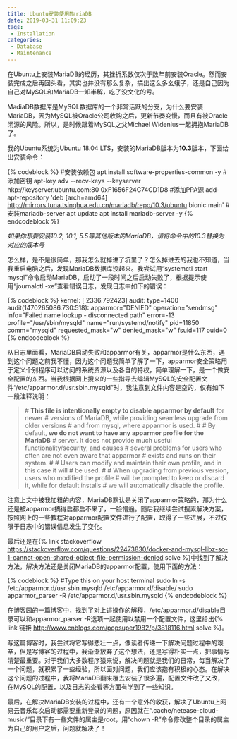 ```yaml
---
title: Ubuntu安装使用MariaDB
date: 2019-03-31 11:09:23
tags:
 - Installation
categories: 
 - Database
 - Maintenance
---
```


在Ubuntu上安装MariaDB的经历，其挫折系数仅次于数年前安装Oracle。然而安装完成之后再回头看，其实也并没有那么复杂，搞出这么多幺蛾子，还是自己因为自己对MySQL和MariaDB一知半解，吃了没文化的亏。

MadiaDB数据库是MySQL数据库的一个非常活跃的分支，为什么要安装MariaDB，因为MySQL被Oracle公司收购之后，更新节奏变慢，而且有被Oracle闭源的风险。所以，是时候跟着MySQL之父Michael Widenius一起拥抱MariaDB了。

我的Ubuntu系统为Ubuntu 18.04 LTS，安装的MariaDB版本为**10.3**版本，下面给出安装命令：

{% codeblock %}
#安装依赖包
apt install software-properties-common -y
#添加密钥
apt-key adv --recv-keys --keyserver hkp://keyserver.ubuntu.com:80 0xF1656F24C74CD1D8
#添加PPA源
add-apt-repository 'deb [arch=amd64] http://mirrors.tuna.tsinghua.edu.cn/mariadb/repo/10.3/ubuntu bionic main'
#安装mariadb-server
apt update
apt install mariadb-server -y
{% endcodeblock %}

*如果你想要安装10.2, 10.1, 5.5等其他版本的MariaDB，请将命令中的10.3替换为对应的版本号*

怎么样，是不是很简单，那我怎么就掉进了坑里了？怎么掉进去的我也不知道，当我重启电脑之后，发现MariaDB数据库没起来。我尝试用“systemctl start mysql”命令启动MariaDB，启动了一段时间之后启动失败了，根据提示使用“journalctl -xe”查看错误日志，发现日志中如下的错误：

{% codeblock %}
kernel: [ 2336.792423] audit: type=1400 audit(1470265086.730:518): apparmor="DENIED" operation="sendmsg" info="Failed name lookup - disconnected path" error=-13 profile="/usr/sbin/mysqld" name="run/systemd/notify" pid=11850 comm="mysqld" requested_mask="w" denied_mask="w" fsuid=117 ouid=0
{% endcodeblock %}

从日志里面看，MariaDB启动失败和apparmor有关，apparmor是什么东西，遇到这个问题之前我不懂，因为这个问题我简单了解了一下，apparmor安全策略用于定义个别程序可以访问的系统资源以及各自的特权，简单理解一下，是一个做安全配置的东西。当我根据网上搜来的一些指导去编辑MySQL的安全配置文件“/etc/apparmor.d/usr.sbin.mysqld”时，我注意到文件内容是空的，仅有如下一段注释说明：

>\# <b>This file is intentionally empty to disable apparmor by default</b> for newer
>\# versions of MariaDB, while providing seamless upgrade from older versions
>\# and from mysql, where apparmor is used.
>\#
>\# By default, <b>we do not want to have any apparmor profile for the MariaDB</b>
>\# server. It does not provide much useful functionality/security, and causes
>\# several problems for users who often are not even aware that apparmor
>\# exists and runs on their system.
>\#
>\# Users can modify and maintain their own profile, and in this case it will
>\# be used.
>\#
>\# When upgrading from previous version, users who modified the profile
>\# will be prompted to keep or discard it, while for default installs
>\# we will automatically disable the profile.

注意上文中被我加粗的内容，MariaDB默认是关闭了apparmor策略的，那为什么还是被apparmor搞得启都启不来了，一脸懵逼。随后我继续尝试搜索解决方案，按照网上的一些教程对apparmor配置文件进行了配置，取得了一些进展，不过仅限于日志中的错误信息发生了变化。

最后还是在{% link stackoverflow https://stackoverflow.com/questions/22473830/docker-and-mysql-libz-so-1-cannot-open-shared-object-file-permission-denied solve %}中找到了解决方法，解决方法还是关闭MariaDB的apparmor配置，使用下面的方法：

{% codeblock %}
#Type this on your host terminal
sudo ln -s /etc/apparmor.d/usr.sbin.mysqld /etc/apparmor.d/disable/
sudo apparmor_parser -R /etc/apparmor.d/usr.sbin.mysqld
{% endcodeblock %}

在博客园的一篇博客中，找到了对上述操作的解释，/etc/apparmor.d/disable目录可以和apparmor_parser -R选项一起使用以禁用一个配置文件，这里给出{% link 链接 http://www.cnblogs.com/popsuper1982/p/3818116.html solve %}。

写这篇博客时，我尝试将它写得悲壮一点，像读者传递一下解决问题过程中的艰辛，但是写博客的过程中，我渐渐放弃了这个想法，还是写得朴实一点，把事情写清楚最重要。对于我们大多数程序猿来说，解决问题就是我们的日常，每当解决了一个问题，就积累了一些经验，所以面对问题，我们应该抱有积极的心态。在解决这个问题的过程中，我将MariaDB翻来覆去安装了很多遍，配置文件改了又改，在MySQL的配置，以及日志的查看等方面有学到了一些知识。

最后，在解决MariaDB安装的过程中，还有一个意外的收获，解决了Ubuntu上网易云音乐每次启动都需要重新登录的问题，原因就在“.cache/netease-cloud-music/”目录下有一些文件的属主是root，用“chown -R”命令修改整个目录的属主为自己的用户之后，问题就解决了！

